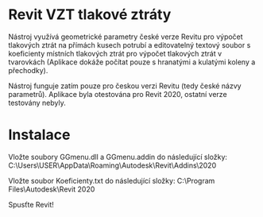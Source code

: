 # Revit VZT tlakové ztráty
Nástroj využívá geometrické parametry české verze Revitu pro výpočet tlakových ztrát na přímách kusech potrubí a editovatelný textový soubor s koeficienty místních tlakových ztrát pro výpočet tlakových ztrát v tvarovkách (Aplikace dokáže počítat pouze s hranatými a kulatými koleny a přechodky).

Nástroj funguje zatím pouze pro českou verzi Revitu (tedy české názvy parametrů). Aplikace byla otestována pro Revit 2020, ostatní verze testovány nebyly.

# Instalace
Vložte soubory GGmenu.dll a GGmenu.addin do následující složky:
C:\Users\USER\AppData\Roaming\Autodesk\Revit\Addins\2020

Vložte soubor Koeficienty.txt do následující složky:
C:\Program Files\Autodesk\Revit 2020

Spusťte Revit!
